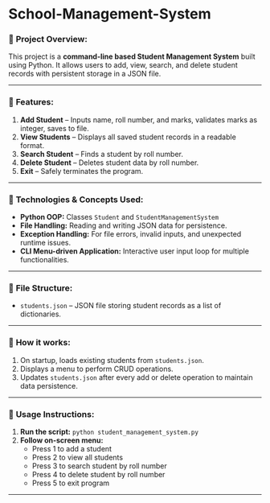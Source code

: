 # School-Management-System

### 📌 **Project Overview:**
This project is a **command-line based Student Management System** built using Python. It allows users to add, view, search, and delete student records with persistent storage in a JSON file.

---

### 🔷 **Features:**
1. **Add Student** – Inputs name, roll number, and marks, validates marks as integer, saves to file.
2. **View Students** – Displays all saved student records in a readable format.
3. **Search Student** – Finds a student by roll number.
4. **Delete Student** – Deletes student data by roll number.
5. **Exit** – Safely terminates the program.

---

### 🔷 **Technologies & Concepts Used:**
- **Python OOP:** Classes `Student` and `StudentManagementSystem`
- **File Handling:** Reading and writing JSON data for persistence.
- **Exception Handling:** For file errors, invalid inputs, and unexpected runtime issues.
- **CLI Menu-driven Application:** Interactive user input loop for multiple functionalities.

---

### 🔷 **File Structure:**
- `students.json` – JSON file storing student records as a list of dictionaries.

---

### 🔷 **How it works:**
1. On startup, loads existing students from `students.json`.
2. Displays a menu to perform CRUD operations.
3. Updates `students.json` after every add or delete operation to maintain data persistence.

---

### 🔷 **Usage Instructions:**
1. **Run the script:** `python student_management_system.py`
2. **Follow on-screen menu:**
   - Press 1 to add a student
   - Press 2 to view all students
   - Press 3 to search student by roll number
   - Press 4 to delete student by roll number
   - Press 5 to exit program

---
